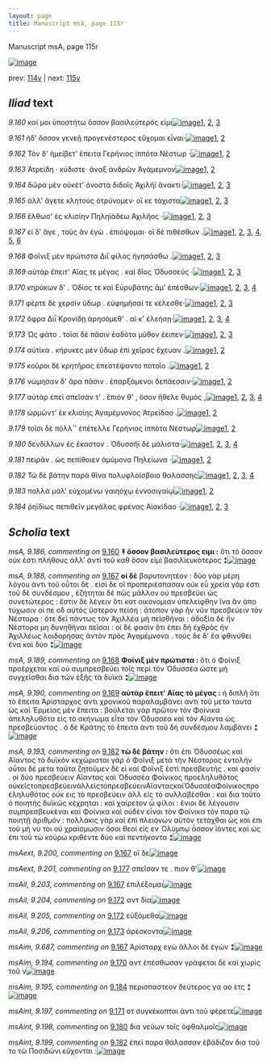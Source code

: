 ```yaml
---
layout: page
title: Manuscript msA, page 115r
---
```


Manuscript msA, page 115r

[![image](http://www.homermultitext.org/iipsrv?OBJ=IIP,1.0&FIF=/project/homer/pyramidal/deepzoom/hmt/vaimg/2017a/VA115RN_0287.tif&WID=100&CVT=JPEG)](http://www.homermultitext.org/ict2/?urn=urn:cite2:hmt:vaimg.2017a:VA115RN_0287)

prev:  [114v](../114v) | next:  [115v](../115v)

## *Iliad* text

*9.160* <a id="9.160"/> καί μοι ὑποστήτω ὅσσον βασιλεύτερός εἰμι[![image](http://www.homermultitext.org/iipsrv?OBJ=IIP,1.0&FIF=/project/homer/pyramidal/deepzoom/hmt/vaimg/2017a/VA115RN_0287.tif&RGN=0.2022,0.2276,0.4034,0.0285&WID=1000&CVT=JPEG)](http://www.homermultitext.org/ict2/?urn=urn:cite2:hmt:vaimg.2017a:VA115RN_0287@0.2022,0.2276,0.4034,0.0285)[1](#msA_9.667), [2](#msA_9.186), [3](#msA_9.1)

*9.161* <a id="9.161"/> ἠδ' ὅσσον γενεῇ προγενέστερος εὔχομαι εἶναι·[![image](http://www.homermultitext.org/iipsrv?OBJ=IIP,1.0&FIF=/project/homer/pyramidal/deepzoom/hmt/vaimg/2017a/VA115RN_0287.tif&RGN=0.1962,0.2494,0.4374,0.0255&WID=1000&CVT=JPEG)](http://www.homermultitext.org/ict2/?urn=urn:cite2:hmt:vaimg.2017a:VA115RN_0287@0.1962,0.2494,0.4374,0.0255)[1](#msA_9.667), [2](#msA_9.1)

*9.162* <a id="9.162"/> Τὸν δ' ἠμείβετ' ἔπειτα Γερήνιος ἱππότα Νέστωρ ·[![image](http://www.homermultitext.org/iipsrv?OBJ=IIP,1.0&FIF=/project/homer/pyramidal/deepzoom/hmt/vaimg/2017a/VA115RN_0287.tif&RGN=0.1912,0.2705,0.4374,0.0255&WID=1000&CVT=JPEG)](http://www.homermultitext.org/ict2/?urn=urn:cite2:hmt:vaimg.2017a:VA115RN_0287@0.1912,0.2705,0.4374,0.0255)[1](#msA_9.667), [2](#msA_9.1)

*9.163* <a id="9.163"/> Ἀτρείδη · κύδιστε· ἄναξ ἀνδρῶν Ἀγάμεμνον[![image](http://www.homermultitext.org/iipsrv?OBJ=IIP,1.0&FIF=/project/homer/pyramidal/deepzoom/hmt/vaimg/2017a/VA115RN_0287.tif&RGN=0.1912,0.2893,0.4374,0.0255&WID=1000&CVT=JPEG)](http://www.homermultitext.org/ict2/?urn=urn:cite2:hmt:vaimg.2017a:VA115RN_0287@0.1912,0.2893,0.4374,0.0255)[1](#msA_9.667), [2](#msA_9.1)

*9.164* <a id="9.164"/> δῶρα μὲν οὐκέτ' ὀνοστὰ διδοῖς Ἀχιλῆϊ ἄνακτι·[![image](http://www.homermultitext.org/iipsrv?OBJ=IIP,1.0&FIF=/project/homer/pyramidal/deepzoom/hmt/vaimg/2017a/VA115RN_0287.tif&RGN=0.1852,0.3065,0.4555,0.0255&WID=1000&CVT=JPEG)](http://www.homermultitext.org/ict2/?urn=urn:cite2:hmt:vaimg.2017a:VA115RN_0287@0.1852,0.3065,0.4555,0.0255)[1](#msA_9.667), [2](#msA_9.187), [3](#msA_9.1)

*9.165* <a id="9.165"/> ἀλλ' ἄγετε κλητοὺς ὀτρύνομεν· οἵ κε τάχιστα[![image](http://www.homermultitext.org/iipsrv?OBJ=IIP,1.0&FIF=/project/homer/pyramidal/deepzoom/hmt/vaimg/2017a/VA115RN_0287.tif&RGN=0.1802,0.3231,0.4234,0.0255&WID=1000&CVT=JPEG)](http://www.homermultitext.org/ict2/?urn=urn:cite2:hmt:vaimg.2017a:VA115RN_0287@0.1802,0.3231,0.4234,0.0255)[1](#msA_9.667), [2](#msAint_9.196), [3](#msA_9.1)

*9.166* <a id="9.166"/> ἔλθωσ' ἐς κλισίην Πηληϊάδεω Ἀχιλῆος ·[![image](http://www.homermultitext.org/iipsrv?OBJ=IIP,1.0&FIF=/project/homer/pyramidal/deepzoom/hmt/vaimg/2017a/VA115RN_0287.tif&RGN=0.1842,0.3418,0.4234,0.0255&WID=1000&CVT=JPEG)](http://www.homermultitext.org/ict2/?urn=urn:cite2:hmt:vaimg.2017a:VA115RN_0287@0.1842,0.3418,0.4234,0.0255)[1](#msA_9.667), [2](#msAil_9.202), [3](#msA_9.1)

*9.167* <a id="9.167"/> εἰ δ' ἄγε , τοὺς ἂν ἐγὼ . ἐπιόψομαι· οἳ δὲ πιθέσθων .[![image](http://www.homermultitext.org/iipsrv?OBJ=IIP,1.0&FIF=/project/homer/pyramidal/deepzoom/hmt/vaimg/2017a/VA115RN_0287.tif&RGN=0.1882,0.3651,0.4294,0.0255&WID=1000&CVT=JPEG)](http://www.homermultitext.org/ict2/?urn=urn:cite2:hmt:vaimg.2017a:VA115RN_0287@0.1882,0.3651,0.4294,0.0255)[1](#msAim_9.687), [2](#msAext_9.200), [3](#msA_9.667), [4](#msAil_9.203), [5](#msA_9.188), [6](#msA_9.1)

*9.168* <a id="9.168"/> Φοῖνιξ μὲν πρώτιστα Διῒ φίλος ἡγησάσθω .[![image](http://www.homermultitext.org/iipsrv?OBJ=IIP,1.0&FIF=/project/homer/pyramidal/deepzoom/hmt/vaimg/2017a/VA115RN_0287.tif&RGN=0.1882,0.3832,0.4294,0.0255&WID=1000&CVT=JPEG)](http://www.homermultitext.org/ict2/?urn=urn:cite2:hmt:vaimg.2017a:VA115RN_0287@0.1882,0.3832,0.4294,0.0255)[1](#msA_9.667), [2](#msA_9.189), [3](#msA_9.1)

*9.169* <a id="9.169"/> αὐτὰρ ἔπειτ' Αἴας τε μέγας . καὶ δῖος Ὀδυσσεύς ·[![image](http://www.homermultitext.org/iipsrv?OBJ=IIP,1.0&FIF=/project/homer/pyramidal/deepzoom/hmt/vaimg/2017a/VA115RN_0287.tif&RGN=0.1892,0.4012,0.4294,0.0255&WID=1000&CVT=JPEG)](http://www.homermultitext.org/ict2/?urn=urn:cite2:hmt:vaimg.2017a:VA115RN_0287@0.1892,0.4012,0.4294,0.0255)[1](#msA_9.667), [2](#msA_9.190), [3](#msA_9.1)

*9.170* <a id="9.170"/> κηρύκων δ' . Ὀδίος τε καὶ Εὐρυβάτης ἅμ' ἑπέσθων·[![image](http://www.homermultitext.org/iipsrv?OBJ=IIP,1.0&FIF=/project/homer/pyramidal/deepzoom/hmt/vaimg/2017a/VA115RN_0287.tif&RGN=0.1892,0.417,0.4484,0.0255&WID=1000&CVT=JPEG)](http://www.homermultitext.org/ict2/?urn=urn:cite2:hmt:vaimg.2017a:VA115RN_0287@0.1892,0.417,0.4484,0.0255)[1](#msA_9.667), [2](#msA_9.191), [3](#msAim_9.194), [4](#msA_9.1)

*9.171* <a id="9.171"/> φέρτε δὲ χερσὶν ὕδωρ . εὐφημῆσαί τε κέλεσθε·[![image](http://www.homermultitext.org/iipsrv?OBJ=IIP,1.0&FIF=/project/homer/pyramidal/deepzoom/hmt/vaimg/2017a/VA115RN_0287.tif&RGN=0.1862,0.4395,0.4484,0.0255&WID=1000&CVT=JPEG)](http://www.homermultitext.org/ict2/?urn=urn:cite2:hmt:vaimg.2017a:VA115RN_0287@0.1862,0.4395,0.4484,0.0255)[1](#msA_9.667), [2](#msAint_9.197), [3](#msA_9.1)

*9.172* <a id="9.172"/> ὄφρα Διῒ Κρονίδῃ ἀρησόμεθ' . αί κ' ἐλεήσῃ·[![image](http://www.homermultitext.org/iipsrv?OBJ=IIP,1.0&FIF=/project/homer/pyramidal/deepzoom/hmt/vaimg/2017a/VA115RN_0287.tif&RGN=0.1852,0.4583,0.4484,0.0255&WID=1000&CVT=JPEG)](http://www.homermultitext.org/ict2/?urn=urn:cite2:hmt:vaimg.2017a:VA115RN_0287@0.1852,0.4583,0.4484,0.0255)[1](#msA_9.667), [2](#msAil_9.205), [3](#msA_9.1), [4](#msAil_9.204)

*9.173* <a id="9.173"/> Ὡς φάτο . τοῖσι δὲ πᾶσιν ἑαδότα μῦθον έειπεν·[![image](http://www.homermultitext.org/iipsrv?OBJ=IIP,1.0&FIF=/project/homer/pyramidal/deepzoom/hmt/vaimg/2017a/VA115RN_0287.tif&RGN=0.1852,0.4763,0.4484,0.0255&WID=1000&CVT=JPEG)](http://www.homermultitext.org/ict2/?urn=urn:cite2:hmt:vaimg.2017a:VA115RN_0287@0.1852,0.4763,0.4484,0.0255)[1](#msA_9.667), [2](#msAil_9.206), [3](#msA_9.1)

*9.174* <a id="9.174"/> αὐτίκα . κήρυκες μὲν ὕδωρ ἐπὶ χεῖρας ἔχευαν .[![image](http://www.homermultitext.org/iipsrv?OBJ=IIP,1.0&FIF=/project/homer/pyramidal/deepzoom/hmt/vaimg/2017a/VA115RN_0287.tif&RGN=0.1832,0.4974,0.4484,0.0255&WID=1000&CVT=JPEG)](http://www.homermultitext.org/ict2/?urn=urn:cite2:hmt:vaimg.2017a:VA115RN_0287@0.1832,0.4974,0.4484,0.0255)[1](#msA_9.667), [2](#msA_9.1)

*9.175* <a id="9.175"/> κοῦροι δὲ κρητῆρας ἐπεστέψαντο ποτοῖο .[![image](http://www.homermultitext.org/iipsrv?OBJ=IIP,1.0&FIF=/project/homer/pyramidal/deepzoom/hmt/vaimg/2017a/VA115RN_0287.tif&RGN=0.1822,0.5162,0.3884,0.0255&WID=1000&CVT=JPEG)](http://www.homermultitext.org/ict2/?urn=urn:cite2:hmt:vaimg.2017a:VA115RN_0287@0.1822,0.5162,0.3884,0.0255)[1](#msA_9.667), [2](#msA_9.1)

*9.176* <a id="9.176"/> νώμησαν δ' ἄρα πᾶσιν . ἐπαρξάμενοι δεπάεσσιν·[![image](http://www.homermultitext.org/iipsrv?OBJ=IIP,1.0&FIF=/project/homer/pyramidal/deepzoom/hmt/vaimg/2017a/VA115RN_0287.tif&RGN=0.1822,0.5327,0.4484,0.0255&WID=1000&CVT=JPEG)](http://www.homermultitext.org/ict2/?urn=urn:cite2:hmt:vaimg.2017a:VA115RN_0287@0.1822,0.5327,0.4484,0.0255)[1](#msA_9.667), [2](#msA_9.1)

*9.177* <a id="9.177"/> αὐτὰρ ἐπεὶ σπεῖσάν τ' . ἔπιόν θ' , ὅσον ἤθελε θυμός ,[![image](http://www.homermultitext.org/iipsrv?OBJ=IIP,1.0&FIF=/project/homer/pyramidal/deepzoom/hmt/vaimg/2017a/VA115RN_0287.tif&RGN=0.1832,0.553,0.4484,0.0255&WID=1000&CVT=JPEG)](http://www.homermultitext.org/ict2/?urn=urn:cite2:hmt:vaimg.2017a:VA115RN_0287@0.1832,0.553,0.4484,0.0255)[1](#msA_9.667), [2](#msAil_9.207), [3](#msAext_9.201), [4](#msA_9.1)

*9.178* <a id="9.178"/> ὡρμῶντ' ἐκ κλισίης Ἀγαμέμνονος Ἀτρείδαο .[![image](http://www.homermultitext.org/iipsrv?OBJ=IIP,1.0&FIF=/project/homer/pyramidal/deepzoom/hmt/vaimg/2017a/VA115RN_0287.tif&RGN=0.1812,0.5733,0.4484,0.0255&WID=1000&CVT=JPEG)](http://www.homermultitext.org/ict2/?urn=urn:cite2:hmt:vaimg.2017a:VA115RN_0287@0.1812,0.5733,0.4484,0.0255)[1](#msA_9.667), [2](#msA_9.1)

*9.179* <a id="9.179"/> τοῖσι δὲ πόλλ`' ἐπέτελλε Γερήνιος ἱππότα Νέστωρ[![image](http://www.homermultitext.org/iipsrv?OBJ=IIP,1.0&FIF=/project/homer/pyramidal/deepzoom/hmt/vaimg/2017a/VA115RN_0287.tif&RGN=0.1812,0.5913,0.4484,0.0255&WID=1000&CVT=JPEG)](http://www.homermultitext.org/ict2/?urn=urn:cite2:hmt:vaimg.2017a:VA115RN_0287@0.1812,0.5913,0.4484,0.0255)[1](#msA_9.667), [2](#msA_9.1)

*9.180* <a id="9.180"/> δενδίλλων ἐς ἕκαστον . Ὀδυσσῆϊ δὲ μάλιστα·[![image](http://www.homermultitext.org/iipsrv?OBJ=IIP,1.0&FIF=/project/homer/pyramidal/deepzoom/hmt/vaimg/2017a/VA115RN_0287.tif&RGN=0.1802,0.6116,0.4484,0.0255&WID=1000&CVT=JPEG)](http://www.homermultitext.org/ict2/?urn=urn:cite2:hmt:vaimg.2017a:VA115RN_0287@0.1802,0.6116,0.4484,0.0255)[1](#msA_9.667), [2](#msA_9.192), [3](#msAint_9.198), [4](#msA_9.1)

*9.181* <a id="9.181"/> πειρᾶν . ὡς πεπίθοιεν ἀμύμονα Πηλείωνα ·[![image](http://www.homermultitext.org/iipsrv?OBJ=IIP,1.0&FIF=/project/homer/pyramidal/deepzoom/hmt/vaimg/2017a/VA115RN_0287.tif&RGN=0.1782,0.6296,0.4484,0.0255&WID=1000&CVT=JPEG)](http://www.homermultitext.org/ict2/?urn=urn:cite2:hmt:vaimg.2017a:VA115RN_0287@0.1782,0.6296,0.4484,0.0255)[1](#msA_9.667), [2](#msA_9.1)

*9.182* <a id="9.182"/> Τὼ δὲ βάτην παρὰ θῖνα πολυφλοίσβοιο θαλάσσης[![image](http://www.homermultitext.org/iipsrv?OBJ=IIP,1.0&FIF=/project/homer/pyramidal/deepzoom/hmt/vaimg/2017a/VA115RN_0287.tif&RGN=0.1832,0.6506,0.4484,0.0255&WID=1000&CVT=JPEG)](http://www.homermultitext.org/ict2/?urn=urn:cite2:hmt:vaimg.2017a:VA115RN_0287@0.1832,0.6506,0.4484,0.0255)[1](#msA_9.667), [2](#msA_9.193), [3](#msAint_9.199), [4](#msA_9.1)

*9.183* <a id="9.183"/> πολλὰ μάλ' εὐχομένω γαιηόχῳ ἐννοσιγαίῳ[![image](http://www.homermultitext.org/iipsrv?OBJ=IIP,1.0&FIF=/project/homer/pyramidal/deepzoom/hmt/vaimg/2017a/VA115RN_0287.tif&RGN=0.1802,0.6702,0.4484,0.0255&WID=1000&CVT=JPEG)](http://www.homermultitext.org/ict2/?urn=urn:cite2:hmt:vaimg.2017a:VA115RN_0287@0.1802,0.6702,0.4484,0.0255)[1](#msA_9.667), [2](#msA_9.1)

*9.184* <a id="9.184"/> ῥηϊδίως πεπιθεῖν μεγάλας φρένας Αἰακίδαο ·[![image](http://www.homermultitext.org/iipsrv?OBJ=IIP,1.0&FIF=/project/homer/pyramidal/deepzoom/hmt/vaimg/2017a/VA115RN_0287.tif&RGN=0.1862,0.692,0.4484,0.0255&WID=1000&CVT=JPEG)](http://www.homermultitext.org/ict2/?urn=urn:cite2:hmt:vaimg.2017a:VA115RN_0287@0.1862,0.692,0.4484,0.0255)[1](#msA_9.667), [2](#msAim_9.195), [3](#msA_9.1)

## *Scholia* text

*msA, 9.186, commenting on* [9.160](#9.160)  <a id="msA_9.186"/> **‡ ὅσσον βασιλεύτερος ειμι :** ὅτι τὸ ὅσσον οὐκ ἐστι πλήθους ἀλλ' ἀντὶ τοῦ καθ ὅσον εἰμὶ βασιλϊευκότερος ⁑[![image](http://www.homermultitext.org/iipsrv?OBJ=IIP,1.0&FIF=/project/homer/pyramidal/deepzoom/hmt/vaimg/2017a/VA115RN_0287.tif&RGN=0.1762,0.1202,0.5255,0.018&WID=1000&CVT=JPEG)](http://www.homermultitext.org/ict2/?urn=urn:cite2:hmt:vaimg.2017a:VA115RN_0287@0.1762,0.1202,0.5255,0.018)

*msA, 9.188, commenting on* [9.167](#9.167)  <a id="msA_9.188"/> **οἱ δὲ** βαρυτονητέον : δύο γὰρ μέρη λόγου ἀντι τοῦ οὗτοι δὲ . εἰσὶ δε οἳ προπεριέσπασαν οὐκ εὖ χρεία γάρ ἐστι τοῦ δὲ συνδέσμου , ἐζήτηται δὲ πῶς μᾶλλον οὐ πρεσβεύει ὡς συνετώτερος : ἔστιν δὲ λέγειν ὅτι κατ οικονομιαν ὑπελείφθην ἵνα ἂν ἀπο τύχωσιν οἱ πε οδ αὐτὸς ὕστερον πείση : ἄτοπον γὰρ ἢν νῦν πρεσβεύειν τὸν Νέστορα : ὅτε δεῖ πάντως τὸν Ἀχιλλέα μὴ πεῖσθῆναι : ἀδοξία δὲ ἤν Νέστορα μη δυνηθῆναι πεῖσαι : οἱ δὲ φασὶν ὅτι ἐπει δὴ ἐχθρὸς ἤν Ἀχιλλέως λοιδορήσας ἀντὸν πρὸς Ἀγαμέμνονα . τοὺς δε δ' ἔα φθινύθει ἕνα καὶ δύο ⁑[![image](http://www.homermultitext.org/iipsrv?OBJ=IIP,1.0&FIF=/project/homer/pyramidal/deepzoom/hmt/vaimg/2017a/VA115RN_0287.tif&RGN=0.1832,0.1465,0.6577,0.0481&WID=1000&CVT=JPEG)](http://www.homermultitext.org/ict2/?urn=urn:cite2:hmt:vaimg.2017a:VA115RN_0287@0.1832,0.1465,0.6577,0.0481)

*msA, 9.189, commenting on* [9.168](#9.168)  <a id="msA_9.189"/> **Φοίνιξ μὲν πρώτιστα :** ὅτι ὁ Φοίνιξ προέρχεται καὶ οὐ συμπρεσβεύει τοῖς περὶ τὸν Ὀδυσσέα ὥστε μὴ συγχεῖσθαι δια τῶν ἑξῆς τὰ δυϊκά ⁑[![image](http://www.homermultitext.org/iipsrv?OBJ=IIP,1.0&FIF=/project/homer/pyramidal/deepzoom/hmt/vaimg/2017a/VA115RN_0287.tif&RGN=0.1822,0.1923,0.6577,0.0293&WID=1000&CVT=JPEG)](http://www.homermultitext.org/ict2/?urn=urn:cite2:hmt:vaimg.2017a:VA115RN_0287@0.1822,0.1923,0.6577,0.0293)

*msA, 9.190, commenting on* [9.169](#9.169)  <a id="msA_9.190"/> **αὐτὰρ ἔπειτ' Αἴας τὸ μέγας :** ἡ διπλῆ ὅτι τὸ ἔπειτα Ἀρίσταρχος ἀντι χρονικοῦ παραλαμβάνει ἀντι τοῦ μετα ταυτα ὡς καὶ Ἑρμείας μὲν ἔπειτα : βούλεται γὰρ πρῶτον τὸν Φοίνικα ἀπεληλυθότα εἰς τὸ σκήνωμα εἶτα τὸν Ὀδυσσέα καὶ τὸν Αἴαντα ὡς πρεσβεύοντας . ὁ δὲ Κράτης τὸ ἔπειτα ἀντι τοῦ δὴ συνδέσμου λαμβάνει ⁑[![image](http://www.homermultitext.org/iipsrv?OBJ=IIP,1.0&FIF=/project/homer/pyramidal/deepzoom/hmt/vaimg/2017a/VA115RN_0287.tif&RGN=0.6214,0.1967,0.2244,0.1052&WID=1000&CVT=JPEG)](http://www.homermultitext.org/ict2/?urn=urn:cite2:hmt:vaimg.2017a:VA115RN_0287@0.6214,0.1967,0.2244,0.1052)

*msA, 9.193, commenting on* [9.182](#9.182)  <a id="msA_9.193"/> **τὼ δὲ βάτην :** ὅτι ἐπι Ὀδυσσέως καὶ Αἴαντος τὸ δυϊκόν κεχώρισται γὰρ ὁ Φοῖνιξ μετὰ τὴν Νέστορος ἐντολήν οὗτοι δὲ μετα ταῦτα ζητοῦμεν δὲ εἰ καὶ Φοῖνιξ ἐστὶ πρεσβευτής . καὶ φασὶν . οἱ δύο πρεσβεύειν Αἴαντας καὶ Ὀδυσσέα Φοίνικος προεληλυθότος οὐκεἰςτοπρεσβεύεινἀλλεἰςτὸπρεσβεύεινΑἴανταςκαὶὈδυσσέαΦοίνικοςπροέληλυθότος οὐκ εις τὸ πρεσβεύειν ἀλλ εἰς τὸ συλλαβέσθαι : καὶ δια τοῦτο ὁ ποιητής δυϊκῶς κέχρηται : καὶ χαίρετον ὦ φίλοι : ἔνιοι δὲ λέγουσιν συμπρεσβευκὲναι καὶ Φοίνικα καὶ οὐδὲν εἶναι τὸν Φοίνικα τὸν παρα τῷ ποιητῇ ἀριθμόν : πολλάκις γὰρ καὶ ἐπὶ πλειόνων αὐτὸν τετάχθαι ὡς καὶ ἐπι τοῦ μὴ νύ τοι οὐ χραίσμωσιν ὅσοι θεοί εἰς εν Ὀλύμπῳ ἆσσον ϊόντες καὶ ὡς ἐπι τοῦ τὼ κούρω κριθέντε δύο καὶ πεντήκοντα ⁑[![image](http://www.homermultitext.org/iipsrv?OBJ=IIP,1.0&FIF=/project/homer/pyramidal/deepzoom/hmt/vaimg/2017a/VA115RN_0287.tif&RGN=0.1762,0.731,0.6927,0.0917&WID=1000&CVT=JPEG)](http://www.homermultitext.org/ict2/?urn=urn:cite2:hmt:vaimg.2017a:VA115RN_0287@0.1762,0.731,0.6927,0.0917)

*msAext, 9.200, commenting on* [9.167](#9.167)  <a id="msAext_9.200"/> οἴ δε[![image](http://www.homermultitext.org/iipsrv?OBJ=IIP,1.0&FIF=/project/homer/pyramidal/deepzoom/hmt/vaimg/2017a/VA115RN_0287.tif&RGN=0.8719,0.3516,0.046,0.0451&WID=1000&CVT=JPEG)](http://www.homermultitext.org/ict2/?urn=urn:cite2:hmt:vaimg.2017a:VA115RN_0287@0.8719,0.3516,0.046,0.0451)

*msAext, 9.201, commenting on* [9.177](#9.177)  <a id="msAext_9.201"/> σπεῖσαν τε . πιον θ'[![image](http://www.homermultitext.org/iipsrv?OBJ=IIP,1.0&FIF=/project/homer/pyramidal/deepzoom/hmt/vaimg/2017a/VA115RN_0287.tif&RGN=0.8128,0.5282,0.1091,0.0654&WID=1000&CVT=JPEG)](http://www.homermultitext.org/ict2/?urn=urn:cite2:hmt:vaimg.2017a:VA115RN_0287@0.8128,0.5282,0.1091,0.0654)

*msAil, 9.203, commenting on* [9.167](#9.167)  <a id="msAil_9.203"/> ἐπιλέξομαι[![image](http://www.homermultitext.org/iipsrv?OBJ=IIP,1.0&FIF=/project/homer/pyramidal/deepzoom/hmt/vaimg/2017a/VA115RN_0287.tif&RGN=0.4086,0.3635,0.0522,0.0105&WID=1000&CVT=JPEG)](http://www.homermultitext.org/ict2/?urn=urn:cite2:hmt:vaimg.2017a:VA115RN_0287@0.4086,0.3635,0.0522,0.0105)

*msAil, 9.204, commenting on* [9.172](#9.172)  <a id="msAil_9.204"/> αντ δία[![image](http://www.homermultitext.org/iipsrv?OBJ=IIP,1.0&FIF=/project/homer/pyramidal/deepzoom/hmt/vaimg/2017a/VA115RN_0287.tif&RGN=0.2459,0.4553,0.0357,0.0133&WID=1000&CVT=JPEG)](http://www.homermultitext.org/ict2/?urn=urn:cite2:hmt:vaimg.2017a:VA115RN_0287@0.2459,0.4553,0.0357,0.0133)

*msAil, 9.205, commenting on* [9.172](#9.172)  <a id="msAil_9.205"/> εὐξόμεθα[![image](http://www.homermultitext.org/iipsrv?OBJ=IIP,1.0&FIF=/project/homer/pyramidal/deepzoom/hmt/vaimg/2017a/VA115RN_0287.tif&RGN=0.4001,0.4561,0.052,0.018&WID=1000&CVT=JPEG)](http://www.homermultitext.org/ict2/?urn=urn:cite2:hmt:vaimg.2017a:VA115RN_0287@0.4001,0.4561,0.052,0.018)

*msAil, 9.206, commenting on* [9.173](#9.173)  <a id="msAil_9.206"/> ἀρέσκοντα[![image](http://www.homermultitext.org/iipsrv?OBJ=IIP,1.0&FIF=/project/homer/pyramidal/deepzoom/hmt/vaimg/2017a/VA115RN_0287.tif&RGN=0.4427,0.4746,0.0481,0.014&WID=1000&CVT=JPEG)](http://www.homermultitext.org/ict2/?urn=urn:cite2:hmt:vaimg.2017a:VA115RN_0287@0.4427,0.4746,0.0481,0.014)

*msAim, 9.687, commenting on* [9.167](#9.167)  <a id="msAim_9.687"/> Ἀρίσταρχ εγὼ ἄλλοι δὲ ἐγών ⁑[![image](http://www.homermultitext.org/iipsrv?OBJ=IIP,1.0&FIF=/project/homer/pyramidal/deepzoom/hmt/vaimg/2017a/VA115RN_0287.tif&RGN=0.6066,0.3636,0.041,0.0346&WID=1000&CVT=JPEG)](http://www.homermultitext.org/ict2/?urn=urn:cite2:hmt:vaimg.2017a:VA115RN_0287@0.6066,0.3636,0.041,0.0346)

*msAim, 9.194, commenting on* [9.170](#9.170)  <a id="msAim_9.194"/> αντ ἐπέσθωσαν γράφεται δὲ καὶ χωρὶς τοῦ ν[![image](http://www.homermultitext.org/iipsrv?OBJ=IIP,1.0&FIF=/project/homer/pyramidal/deepzoom/hmt/vaimg/2017a/VA115RN_0287.tif&RGN=0.6106,0.4087,0.041,0.0346&WID=1000&CVT=JPEG)](http://www.homermultitext.org/ict2/?urn=urn:cite2:hmt:vaimg.2017a:VA115RN_0287@0.6106,0.4087,0.041,0.0346)

*msAim, 9.195, commenting on* [9.184](#9.184)  <a id="msAim_9.195"/> περισπαστεον δεύτερος γα αο ετς ⁑[![image](http://www.homermultitext.org/iipsrv?OBJ=IIP,1.0&FIF=/project/homer/pyramidal/deepzoom/hmt/vaimg/2017a/VA115RN_0287.tif&RGN=0.3003,0.7122,0.1752,0.0203&WID=1000&CVT=JPEG)](http://www.homermultitext.org/ict2/?urn=urn:cite2:hmt:vaimg.2017a:VA115RN_0287@0.3003,0.7122,0.1752,0.0203)

*msAint, 9.197, commenting on* [9.171](#9.171)  <a id="msAint_9.197"/> οτ συγκέκοπται ἀντι τοῦ φέρετε[![image](http://www.homermultitext.org/iipsrv?OBJ=IIP,1.0&FIF=/project/homer/pyramidal/deepzoom/hmt/vaimg/2017a/VA115RN_0287.tif&RGN=0.1201,0.4425,0.0701,0.0316&WID=1000&CVT=JPEG)](http://www.homermultitext.org/ict2/?urn=urn:cite2:hmt:vaimg.2017a:VA115RN_0287@0.1201,0.4425,0.0701,0.0316)

*msAint, 9.198, commenting on* [9.180](#9.180)  <a id="msAint_9.198"/> δια νεύων τοῖς ὀφθαλμοῖς[![image](http://www.homermultitext.org/iipsrv?OBJ=IIP,1.0&FIF=/project/homer/pyramidal/deepzoom/hmt/vaimg/2017a/VA115RN_0287.tif&RGN=0.1271,0.6191,0.0701,0.0316&WID=1000&CVT=JPEG)](http://www.homermultitext.org/ict2/?urn=urn:cite2:hmt:vaimg.2017a:VA115RN_0287@0.1271,0.6191,0.0701,0.0316)

*msAint, 9.199, commenting on* [9.182](#9.182)  <a id="msAint_9.199"/> ἐπεὶ παρα θάλασσαν ἐβάδιζον δια τοῦ το τὼ Ποσιδὼνι εὔχονται :[![image](http://www.homermultitext.org/iipsrv?OBJ=IIP,1.0&FIF=/project/homer/pyramidal/deepzoom/hmt/vaimg/2017a/VA115RN_0287.tif&RGN=0.1251,0.6702,0.0761,0.0451&WID=1000&CVT=JPEG)](http://www.homermultitext.org/ict2/?urn=urn:cite2:hmt:vaimg.2017a:VA115RN_0287@0.1251,0.6702,0.0761,0.0451)
